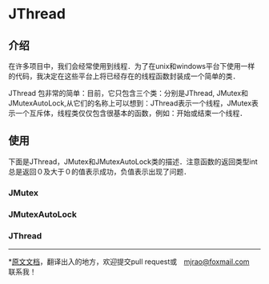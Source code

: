 # JThread

## 介绍
在许多项目中，我们会经常使用到线程．为了在unix和windows平台下使用一样的代码，我决定在这些平台上将已经存在的线程函数封装成一个简单的类．

JThread 包非常的简单：目前，它只包含三个类：分别是JThread, JMutex和JMutexAutoLock,从它们的名称上可以想到：JThread表示一个线程，JMutex表示一个互斥体，线程类仅仅包含很基本的函数，例如：开始或结束一个线程．

## 使用
下面是JThread，JMutex和JMutexAutoLock类的描述．注意函数的返回类型int总是返回０及大于０的值表示成功，负值表示出现了问题．

### JMutex

### JMutexAutoLock

### JThread

___
*[原文文档](http://research.edm.uhasselt.be/jori/jthread/manual.pdf)，翻译出入的地方，欢迎提交pull request或　mjrao@foxmail.com　联系我！